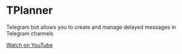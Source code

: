# TPlanner
Telegram bot allows you to create and manage delayed messages in Telegram channels

[Watch on YouTube](https://raw.githubusercontent.com/AisekleOvus/TPlanner/main/1.svg)
